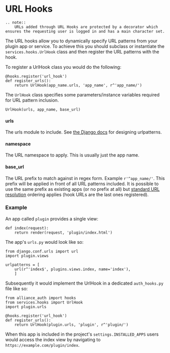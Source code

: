 # URL Hooks

```eval_rst
.. note::
    URLs added through URL Hooks are protected by a decorator which ensures the requesting user is logged in and has a main character set.
```

The URL hooks allow you to dynamically specify URL patterns from your plugin app or service. To achieve this you should subclass or instantiate the `services.hooks.UrlHook` class and then register the URL patterns with the hook.

To register a UrlHook class you would do the following:

    @hooks.register('url_hook')
    def register_urls():
        return UrlHook(app_name.urls, 'app_name', r^'app_name/')


The `UrlHook` class specifies some parameters/instance variables required for URL pattern inclusion.

`UrlHook(urls, app_name, base_url)`

#### urls
The urls module to include. See [the Django docs](https://docs.djangoproject.com/en/dev/topics/http/urls/#example) for designing urlpatterns.
#### namespace
The URL namespace to apply. This is usually just the app name.
#### base_url
The URL prefix to match against in regex form. Example `r'^app_name/'`. This prefix will be applied in front of all URL patterns included. It is possible to use the same prefix as existing apps (or no prefix at all) but [standard URL resolution](https://docs.djangoproject.com/en/dev/topics/http/urls/#how-django-processes-a-request) ordering applies (hook URLs are the last ones registered).

### Example

An app called `plugin` provides a single view:

    def index(request):
        return render(request, 'plugin/index.html')

The app's `urls.py` would look like so:

    from django.conf.urls import url
    import plugin.views

    urlpatterns = [
        url(r^'index$', plugins.views.index, name='index'),
        ]

Subsequently it would implement the UrlHook in a dedicated `auth_hooks.py` file like so:

    from alliance_auth import hooks
    from services.hooks import UrlHook
    import plugin.urls

    @hooks.register('url_hook')
    def register_urls():
        return UrlHook(plugin.urls, 'plugin', r^'plugin/')

When this app is included in the project's `settings.INSTALLED_APPS` users would access the index view by navigating to `https://example.com/plugin/index`.
